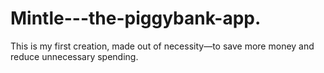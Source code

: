 # Mintle---the-piggybank-app.
This is my first creation, made out of necessity—to save more money and reduce unnecessary spending.

